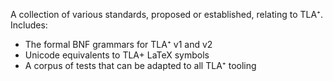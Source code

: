 A collection of various standards, proposed or established, relating to TLA⁺.
Includes:
* The formal BNF grammars for TLA⁺ v1 and v2
* Unicode equivalents to TLA+ LaTeX symbols
* A corpus of tests that can be adapted to all TLA⁺ tooling

